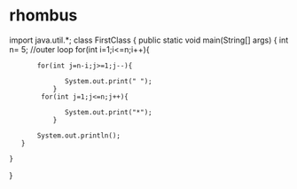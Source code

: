 # rhombus

import java.util.*;
class FirstClass {
    public static void main(String[] args) {
        int n= 5;
        //outer loop
       for(int i=1;i<=n;i++){
           
           for(int j=n-i;j>=1;j--){
             
                  System.out.print(" ");
               }
            for(int j=1;j<=n;j++){
             
                  System.out.print("*");
               } 
           
           System.out.println();
       }
     
    }
}
